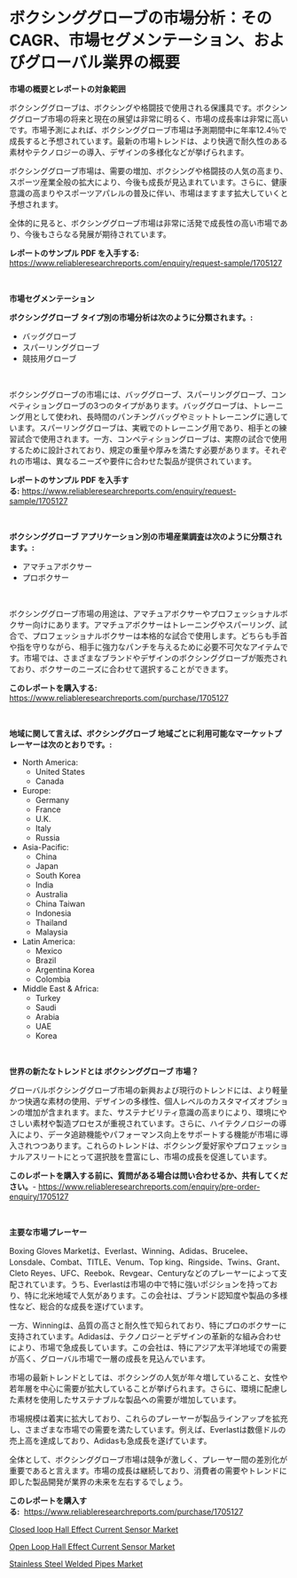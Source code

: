 <p><h1>ボクシンググローブの市場分析：そのCAGR、市場セグメンテーション、およびグローバル業界の概要</h1></p><p><strong>市場の概要とレポートの対象範囲</strong></p>
<p><p>ボクシンググローブは、ボクシングや格闘技で使用される保護具です。ボクシンググローブ市場の将来と現在の展望は非常に明るく、市場の成長率は非常に高いです。市場予測によれば、ボクシンググローブ市場は予測期間中に年率12.4％で成長すると予想されています。最新の市場トレンドは、より快適で耐久性のある素材やテクノロジーの導入、デザインの多様化などが挙げられます。</p><p>ボクシンググローブ市場は、需要の増加、ボクシングや格闘技の人気の高まり、スポーツ産業全般の拡大により、今後も成長が見込まれています。さらに、健康意識の高まりやスポーツアパレルの普及に伴い、市場はますます拡大していくと予想されます。</p><p>全体的に見ると、ボクシンググローブ市場は非常に活発で成長性の高い市場であり、今後もさらなる発展が期待されています。</p></p>
<p><strong>レポートのサンプル PDF を入手する:</strong> <a href="https://www.reliableresearchreports.com/enquiry/request-sample/1705127">https://www.reliableresearchreports.com/enquiry/request-sample/1705127</a></p>
<p>&nbsp;</p>
<p><strong>市場セグメンテーション</strong></p>
<p><strong>ボクシンググローブ タイプ別の市場分析は次のように分類されます。:</strong></p>
<p><ul><li>バッググローブ</li><li>スパーリンググローブ</li><li>競技用グローブ</li></ul></p>
<p>&nbsp;</p>
<p><p>ボクシンググローブの市場には、バッググローブ、スパーリンググローブ、コンペティショングローブの3つのタイプがあります。バッググローブは、トレーニング用として使われ、長時間のパンチングバッグやミットトレーニングに適しています。スパーリンググローブは、実戦でのトレーニング用であり、相手との練習試合で使用されます。一方、コンペティショングローブは、実際の試合で使用するために設計されており、規定の重量や厚みを満たす必要があります。それぞれの市場は、異なるニーズや要件に合わせた製品が提供されています。</p></p>
<p><strong>レポートのサンプル PDF を入手する:</strong>&nbsp;<a href="https://www.reliableresearchreports.com/enquiry/request-sample/1705127">https://www.reliableresearchreports.com/enquiry/request-sample/1705127</a></p>
<p>&nbsp;</p>
<p><strong> ボクシンググローブ アプリケーション別の市場産業調査は次のように分類されます。:</strong></p>
<p><ul><li>アマチュアボクサー</li><li>プロボクサー</li></ul></p>
<p>&nbsp;</p>
<p><p>ボクシンググローブ市場の用途は、アマチュアボクサーやプロフェッショナルボクサー向けにあります。アマチュアボクサーはトレーニングやスパーリング、試合で、プロフェッショナルボクサーは本格的な試合で使用します。どちらも手首や指を守りながら、相手に強力なパンチを与えるために必要不可欠なアイテムです。市場では、さまざまなブランドやデザインのボクシンググローブが販売されており、ボクサーのニーズに合わせて選択することができます。</p></p>
<p><strong>このレポートを購入する:</strong>&nbsp; <a href="https://www.reliableresearchreports.com/purchase/1705127">https://www.reliableresearchreports.com/purchase/1705127</a></p>
<p>&nbsp;</p>
<p><strong>地域に関して言えば、ボクシンググローブ 地域ごとに利用可能なマーケットプレーヤーは次のとおりです。:</strong></p>
<p><ul>
    <li>
        North America:
        <ul>
            <li>United States</li>
            <li>Canada</li>
        </ul>
    </li>
    <li>
        Europe:
        <ul>
            <li>Germany</li>
            <li>France</li>
            <li>U.K.</li>
            <li>Italy</li>
            <li>Russia</li>
        </ul>
    </li>
    <li>
        Asia-Pacific:
        <ul>
            <li>China</li>
            <li>Japan</li>
            <li>South Korea</li>
            <li>India</li>
            <li>Australia</li>
            <li>China Taiwan</li>
            <li>Indonesia</li>
            <li>Thailand</li>
            <li>Malaysia</li>
        </ul>
    </li>
    <li>
        Latin America:
        <ul>
            <li>Mexico</li>
            <li>Brazil</li>
            <li>Argentina Korea</li>
            <li>Colombia</li>
        </ul>
    </li>
    <li>
        Middle East & Africa:
        <ul>
            <li>Turkey</li>
            <li>Saudi</li>
            <li>Arabia</li>
            <li>UAE</li>
            <li>Korea</li>
        </ul>
    </li>
    </ul></p>
<p>&nbsp;</p>
<p><strong>世界の新たなトレンドとは ボクシンググローブ 市場？</strong></p>
<p><p>グローバルボクシンググローブ市場の新興および現行のトレンドには、より軽量かつ快適な素材の使用、デザインの多様性、個人レベルのカスタマイズオプションの増加が含まれます。また、サステナビリティ意識の高まりにより、環境にやさしい素材や製造プロセスが重視されています。さらに、ハイテクノロジーの導入により、データ追跡機能やパフォーマンス向上をサポートする機能が市場に導入されつつあります。これらのトレンドは、ボクシング愛好家やプロフェッショナルアスリートにとって選択肢を豊富にし、市場の成長を促進しています。</p></p>
<p><strong>このレポートを購入する前に、質問がある場合は問い合わせるか、共有してください。</strong>- <a href="https://www.reliableresearchreports.com/enquiry/pre-order-enquiry/1705127">https://www.reliableresearchreports.com/enquiry/pre-order-enquiry/1705127</a></p>
<p>&nbsp;</p>
<p><strong>主要な市場プレーヤー</strong></p>
<p><p>Boxing Gloves Marketは、Everlast、Winning、Adidas、Brucelee、Lonsdale、Combat、TITLE、Venum、Top king、Ringside、Twins、Grant、Cleto Reyes、UFC、Reebok、Revgear、Centuryなどのプレーヤーによって支配されています。うち、Everlastは市場の中で特に強いポジションを持っており、特に北米地域で人気があります。この会社は、ブランド認知度や製品の多様性など、総合的な成長を遂げています。</p><p>一方、Winningは、品質の高さと耐久性で知られており、特にプロのボクサーに支持されています。Adidasは、テクノロジーとデザインの革新的な組み合わせにより、市場で急成長しています。この会社は、特にアジア太平洋地域での需要が高く、グローバル市場で一層の成長を見込んでいます。</p><p>市場の最新トレンドとしては、ボクシングの人気が年々増していること、女性や若年層を中心に需要が拡大していることが挙げられます。さらに、環境に配慮した素材を使用したサステナブルな製品への需要が増加しています。</p><p>市場規模は着実に拡大しており、これらのプレーヤーが製品ラインアップを拡充し、さまざまな市場での需要を満たしています。例えば、Everlastは数億ドルの売上高を達成しており、Adidasも急成長を遂げています。</p><p>全体として、ボクシンググローブ市場は競争が激しく、プレーヤー間の差別化が重要であると言えます。市場の成長は継続しており、消費者の需要やトレンドに即した製品開発が業界の未来を左右するでしょう。</p></p>
<p><strong>このレポートを購入する:</strong>&nbsp;&nbsp;<a href="https://www.reliableresearchreports.com/purchase/1705127">https://www.reliableresearchreports.com/purchase/1705127</a></p>
<p><p><a href="https://github.com/singletonthaxterkelliehr2df/Market-Research-Report-List-1/blob/main/closed-loop-hall-effect-current-sensor-market.md">Closed loop Hall Effect Current Sensor Market</a></p><p><a href="https://github.com/kufem1/Market-Research-Report-List-2/blob/main/open-loop-hall-effect-current-sensor-market.md">Open Loop Hall Effect Current Sensor Market</a></p><p><a href="https://gentle-editor-9db.notion.site/Stainless-Steel-Welded-Pipes-Market-Research-Report-Forecasted-for-Period-from-2024-2031-by-Marke-6ae8d9fa0bc544639f48a00647baf4a9">Stainless Steel Welded Pipes Market</a></p></p>